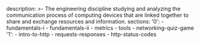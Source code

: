 description: >-
  The engineering discipline studying and analyzing the communication process of
  computing devices that are linked together to share and exchange resources and
  information.
sections:
  '0':
    - fundamentals-i
    - fundamentals-ii
    - metrics
    - tools
    - networking-quiz-game
  '1':
    - intro-to-http
    - requests-responses
    - http-status-codes
